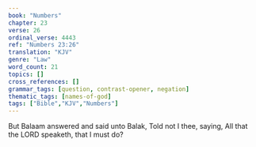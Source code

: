 ```yaml
---
book: "Numbers"
chapter: 23
verse: 26
ordinal_verse: 4443
ref: "Numbers 23:26"
translation: "KJV"
genre: "Law"
word_count: 21
topics: []
cross_references: []
grammar_tags: [question, contrast-opener, negation]
thematic_tags: [names-of-god]
tags: ["Bible","KJV","Numbers"]
---
```

But Balaam answered and said unto Balak, Told not I thee, saying, All that the LORD speaketh, that I must do?
